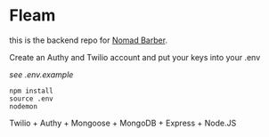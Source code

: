# Fleam

this is the backend repo for [Nomad Barber](https://github.com/jeffdiers/NomadBarber/blob/master/README.md). 

Create an Authy and Twilio account and put your keys into your .env 

*see .env.example*

```
npm install
source .env
nodemon
```

Twilio + Authy + Mongoose + MongoDB + Express + Node.JS 
